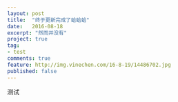 ```yaml
---
layout: post
title:  "终于更新完成了蛤蛤蛤"
date:   2016-08-18
excerpt: "然而并没有"
project: true
tag:
- test
comments: true
feature: http://img.vinechen.com/16-8-19/14486702.jpg
published: false
---
```


测试

